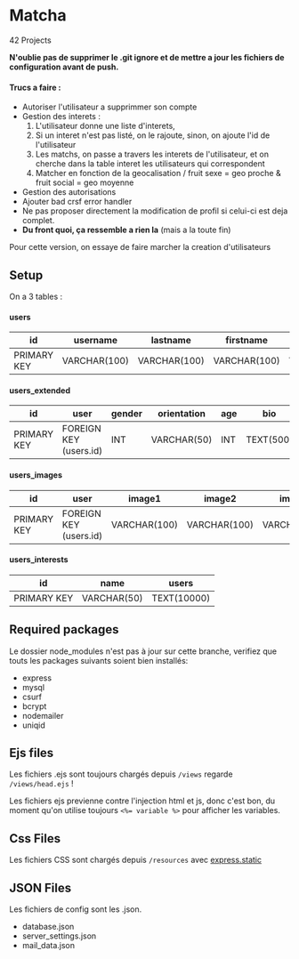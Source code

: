 # Matcha
42 Projects

**N'oublie pas de supprimer le .git ignore et de mettre a jour les fichiers de configuration avant de push.**

#### Trucs a faire :

- Autoriser l'utilisateur a supprimmer son compte
- Gestion des interets :
    1. L'utilisateur donne une liste d'interets,
    2. Si un interet n'est pas listé, on le rajoute, sinon, on ajoute l'id de l'utilisateur
    3. Les matchs, on passe a travers les interets de l'utilisateur, et on cherche dans la table interet les utilisateurs qui correspondent
    4. Matcher en fonction de la geocalisation / fruit sexe = geo proche & fruit social = geo moyenne
- Gestion des autorisations
- Ajouter bad crsf error handler
- Ne pas proposer directement la modification de profil si celui-ci est deja complet.
- **Du front quoi, ça ressemble a rien la** (mais a la toute fin)

Pour cette version, on essaye de faire marcher la creation d'utilisateurs

## Setup

On a 3 tables :

#### users

id  | username | lastname | firstname | email | status | fruit | password
--- | -------- | -------- | --------- | ----- | ------ | ----- | --------
PRIMARY KEY | VARCHAR(100) | VARCHAR(100) | VARCHAR(100) | VARCHAR(255) | VARCHAR(100) | VARCHAR(20) | VARCHAR(255)

#### users_extended

id  | user | gender | orientation | age | bio | interests
--- | ---- | ------ | ----------- | --- | --- | ---------
PRIMARY KEY | FOREIGN KEY (users.id) | INT | VARCHAR(50) | INT | TEXT(500) | VARCHAR(255)

#### users_images

id  | user | image1 | image2 | image3 | image4 | image5
--- | ---- | ------ | ------ | ------ | ------ | ------
PRIMARY KEY | FOREIGN KEY (users.id) | VARCHAR(100) | VARCHAR(100) | VARCHAR(100) | VARCHAR(100) | VARCHAR(100)

#### users_interests

id  | name | users
--- | ---- | -----
PRIMARY KEY | VARCHAR(50) | TEXT(10000)

## Required packages

Le dossier node_modules n'est pas à jour sur cette branche, verifiez que touts les packages suivants soient bien installés:
- express
- mysql
- csurf
- bcrypt
- nodemailer
- uniqid

## Ejs files

Les fichiers .ejs sont toujours chargés depuis `/views` regarde `/views/head.ejs` !

Les fichiers ejs previenne contre l'injection html et js, donc c'est bon, du moment qu'on utilise toujours `<%= variable %>`
pour afficher les variables.

## Css Files

Les fichiers CSS sont chargés depuis `/resources` avec [express.static](https://expressjs.com/en/starter/static-files.html)

## JSON Files

Les fichiers de config sont les .json.

 - database.json
 - server_settings.json
 - mail_data.json

